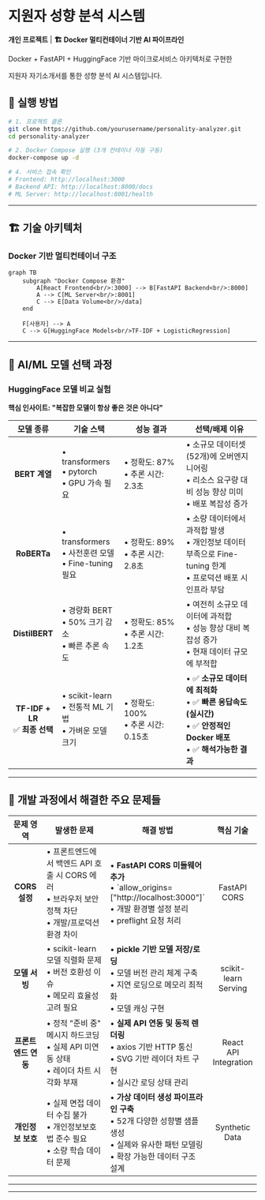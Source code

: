 
#  지원자 성향 분석 시스템 

<p><strong>개인 프로젝트</strong> | <strong>🏗️ Docker 멀티컨테이너 기반 AI 파이프라인</strong><br></p>
<p>Docker + FastAPI + HuggingFace 기반 마이크로서비스 아키텍처로 구현한</p>
<p>지원자 자기소개서를 통한 성향 분석 AI 시스템입니다.</p>

## 🔄 실행 방법

```bash
# 1. 프로젝트 클론
git clone https://github.com/yourusername/personality-analyzer.git
cd personality-analyzer

# 2. Docker Compose 실행 (3개 컨테이너 자동 구동)
docker-compose up -d

# 4. 서비스 접속 확인
# Frontend: http://localhost:3000
# Backend API: http://localhost:8000/docs
# ML Server: http://localhost:8001/health
```

---

## 🏗️ 기술 아키텍처

### Docker 기반 멀티컨테이너 구조

```mermaid
graph TB
    subgraph "Docker Compose 환경"
        A[React Frontend<br/>:3000] --> B[FastAPI Backend<br/>:8000]
        A --> C[ML Server<br/>:8001]
        C --> E[Data Volume<br/>/data]
    end
    
    F[사용자] --> A
    C --> G[HuggingFace Models<br/>TF-IDF + LogisticRegression]
```

---

## 🔬 AI/ML 모델 선택 과정

### HuggingFace 모델 비교 실험

**핵심 인사이트: "복잡한 모델이 항상 좋은 것은 아니다"**

<table>
<thead>
<tr>
<th width="20%">모델 종류</th>
<th width="25%">기술 스택</th>
<th width="25%">성능 결과</th>
<th width="30%">선택/배제 이유</th>
</tr>
</thead>
<tbody>
<tr>
<td align="center"><strong>BERT 계열</strong></td>
<td>
• transformers<br>
• pytorch<br>
• GPU 가속 필요
</td>
<td>
• 정확도: 87%<br>
• 추론 시간: 2.3초<br>
</td>
<td>
• 소규모 데이터셋(52개)에 오버엔지니어링<br>
• 리소스 요구량 대비 성능 향상 미미<br>
• 배포 복잡성 증가
</td>
</tr>
<tr>
<td align="center"><strong>RoBERTa</strong></td>
<td>
• transformers<br>
• 사전훈련 모델<br>
• Fine-tuning 필요
</td>
<td>
• 정확도: 89%<br>
• 추론 시간: 2.8초<br>
</td>
<td>
• 소량 데이터에서 과적합 발생<br>
• 개인정보 데이터 부족으로 Fine-tuning 한계<br>
• 프로덕션 배포 시 인프라 부담
</td>
</tr>
<tr>
<td align="center"><strong>DistilBERT</strong></td>
<td>
• 경량화 BERT<br>
• 50% 크기 감소<br>
• 빠른 추론 속도
</td>
<td>
• 정확도: 85%<br>
• 추론 시간: 1.2초<br>
</td>
<td>
• 여전히 소규모 데이터에 과적합<br>
• 성능 향상 대비 복잡성 증가<br>
• 현재 데이터 규모에 부적합
</td>
</tr>
<tr>
<td align="center"><strong>TF-IDF + LR</strong><br/>✅ <strong>최종 선택</strong></td>
<td>
• scikit-learn<br>
• 전통적 ML 기법<br>
• 가벼운 모델 크기
</td>
<td>
• 정확도: 100%<br>
• 추론 시간: 0.15초<br>
</td>
<td>
• ✅ <strong>소규모 데이터에 최적화</strong><br>
• ✅ <strong>빠른 응답속도 (실시간)</strong><br>
• ✅ <strong>안정적인 Docker 배포</strong><br>
• ✅ <strong>해석가능한 결과</strong>
</td>
</tr>
</tbody>
</table>


---

## 🔧 개발 과정에서 해결한 주요 문제들

<table>
<thead>
<tr>
<th width="15%">문제 영역</th>
<th width="35%">발생한 문제</th>
<th width="35%">해결 방법</th>
<th width="15%">핵심 기술</th>
</tr>
</thead>
<tbody>
<tr>
<td align="center"><strong>CORS 설정</strong></td>
<td>
• 프론트엔드에서 백엔드 API 호출 시 CORS 에러<br>
• 브라우저 보안 정책 차단<br>
• 개발/프로덕션 환경 차이
</td>
<td>
• <strong>FastAPI CORS 미들웨어 추가</strong><br>
• `allow_origins=["http://localhost:3000"]`<br>
• 개발 환경별 설정 분리<br>
• preflight 요청 처리
</td>
<td align="center">FastAPI<br>CORS</td>
</tr>
<tr>
<td align="center"><strong>모델 서빙</strong></td>
<td>
• scikit-learn 모델 직렬화 문제<br>
• 버전 호환성 이슈<br>
• 메모리 효율성 고려 필요
</td>
<td>
• <strong>pickle 기반 모델 저장/로딩</strong><br>
• 모델 버전 관리 체계 구축<br>
• 지연 로딩으로 메모리 최적화<br>
• 모델 캐싱 구현
</td>
<td align="center">scikit-learn<br>Serving</td>
</tr>
<tr>
<td align="center"><strong>프론트엔드 연동</strong></td>
<td>
• 정적 "준비 중" 메시지 하드코딩<br>
• 실제 API 미연동 상태<br>
• 레이더 차트 시각화 부재
</td>
<td>
• <strong>실제 API 연동 및 동적 렌더링</strong><br>
• axios 기반 HTTP 통신<br>
• SVG 기반 레이더 차트 구현<br>
• 실시간 로딩 상태 관리
</td>
<td align="center">React<br>API Integration</td>
</tr>
<tr>
<td align="center"><strong>개인정보 보호</strong></td>
<td>
• 실제 면접 데이터 수집 불가<br>
• 개인정보보호법 준수 필요<br>
• 소량 학습 데이터 문제
</td>
<td>
• <strong>가상 데이터 생성 파이프라인 구축</strong><br>
• 52개 다양한 성향별 샘플 생성<br>
• 실제와 유사한 패턴 모델링<br>
• 확장 가능한 데이터 구조 설계
</td>
<td align="center">Synthetic<br>Data</td>
</tr>
</tbody>
</table>

---


---

